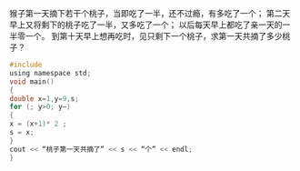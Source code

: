 猴子第一天摘下若干个桃子，当即吃了一半，还不过瘾，有多吃了一个；
第二天早上又将剩下的桃子吃了一半，又多吃了一个；
以后每天早上都吃了亲一天的一半零一个。
到第十天早上想再吃时，见只剩下一个桃子，求第一天共摘了多少桃子？

```c
#include
using namespace std;
void main()
{
double x=1,y=9,s;
for (; y>0; y–)
{
x = (x+1)* 2 ;
s = x;
}
cout << “桃子第一天共摘了” << s << “个” << endl;
}

```

